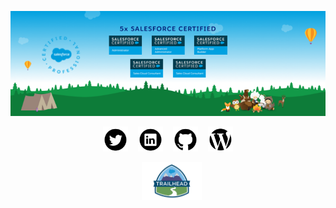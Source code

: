 <p align="center">
  <img src="https://raw.githubusercontent.com/salesforceHarding/salesforceHarding/master/images/readme_header.png" title="salesforceHarding's Certifications">
</p>

<p align='center'>
  <a href="https://twitter.com/sforceHarding"><img height="40" src="https://raw.githubusercontent.com/salesforceHarding/salesforceHarding/master/icons/twitter.png?raw=true" style="background-color:white;"></a>
  &nbsp;&nbsp;
  <a href="https://www.linkedin.com/in/salesforceharding/"><img height="40" src="https://raw.githubusercontent.com/salesforceHarding/salesforceHarding/master/icons/linkedin.png?raw=true" style="background-color:white;"></a>
  &nbsp;&nbsp;
  <a href="https://github.com/salesforceHarding"><img height="40" src="https://raw.githubusercontent.com/salesforceHarding/salesforceHarding/master/icons/github.png?raw=true" style="background-color:white;"></a>
  &nbsp;&nbsp;
  <a href="https://salesforceharding.com/"><img height="40" src="https://raw.githubusercontent.com/salesforceHarding/salesforceHarding/master/icons/wordpress.png?raw=true" style="background-color:white;"></a>
</p>
<p align='center'>
  &nbsp;&nbsp;
  <a href="https://trailblazer.me/id/salesforceharding"><img height="60" src="https://raw.githubusercontent.com/salesforceHarding/salesforceHarding/master/icons/trailhead.png"></a>
</p>

